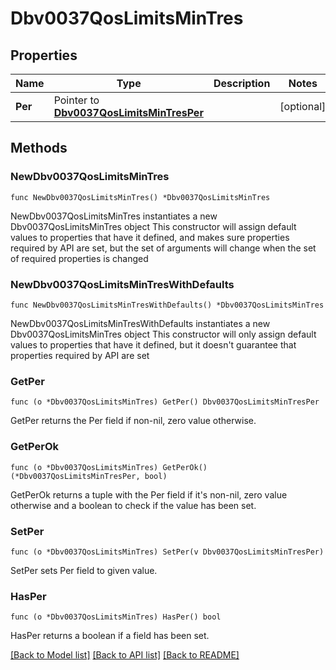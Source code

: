 # Dbv0037QosLimitsMinTres

## Properties

Name | Type | Description | Notes
------------ | ------------- | ------------- | -------------
**Per** | Pointer to [**Dbv0037QosLimitsMinTresPer**](Dbv0037QosLimitsMinTresPer.md) |  | [optional] 

## Methods

### NewDbv0037QosLimitsMinTres

`func NewDbv0037QosLimitsMinTres() *Dbv0037QosLimitsMinTres`

NewDbv0037QosLimitsMinTres instantiates a new Dbv0037QosLimitsMinTres object
This constructor will assign default values to properties that have it defined,
and makes sure properties required by API are set, but the set of arguments
will change when the set of required properties is changed

### NewDbv0037QosLimitsMinTresWithDefaults

`func NewDbv0037QosLimitsMinTresWithDefaults() *Dbv0037QosLimitsMinTres`

NewDbv0037QosLimitsMinTresWithDefaults instantiates a new Dbv0037QosLimitsMinTres object
This constructor will only assign default values to properties that have it defined,
but it doesn't guarantee that properties required by API are set

### GetPer

`func (o *Dbv0037QosLimitsMinTres) GetPer() Dbv0037QosLimitsMinTresPer`

GetPer returns the Per field if non-nil, zero value otherwise.

### GetPerOk

`func (o *Dbv0037QosLimitsMinTres) GetPerOk() (*Dbv0037QosLimitsMinTresPer, bool)`

GetPerOk returns a tuple with the Per field if it's non-nil, zero value otherwise
and a boolean to check if the value has been set.

### SetPer

`func (o *Dbv0037QosLimitsMinTres) SetPer(v Dbv0037QosLimitsMinTresPer)`

SetPer sets Per field to given value.

### HasPer

`func (o *Dbv0037QosLimitsMinTres) HasPer() bool`

HasPer returns a boolean if a field has been set.


[[Back to Model list]](../README.md#documentation-for-models) [[Back to API list]](../README.md#documentation-for-api-endpoints) [[Back to README]](../README.md)


